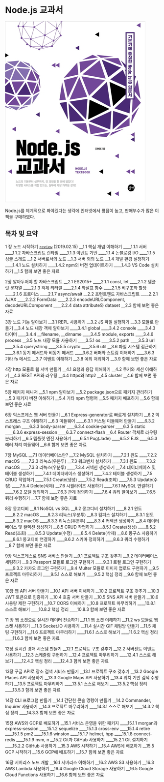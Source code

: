 # Node.js 교과서

![책 표지](images/node-js-textbook-kor-cover.jpg)

Node.js를 체계적으로 봐야겠다는 생각에 인터넷에서 평점이 높고, 판매부수가 많은 이 책을 구매하였다.

## 목차 및 요약

1 장 노드 시작하기 [`review`](ch01-intro.md) (2019.02.15)
__1.1 핵심 개념 이해하기
____1.1.1 서버
____1.1.2 자바스크립트 런타임 
____1.1.3 이벤트 기반 
____1.1.4 논블로킹 I/O 
____1.1.5 싱글 스레드 
__1.2 서버로서의 노드 
__1.3 서버 외의 노드 
__1.4 개발 환경 설정하기 
____1.4.1 노드 설치하기 
____1.4.2 npm의 버전 업데이트하기 
____1.4.3 VS Code 설치하기 
__1.5 함께 보면 좋은 자료 

2장 알아두어야 할 자바스크립트 
__2.1 ES2015+ 
____2.1.1 const, let 
____2.1.2 템플릿 문자열 
____2.1.3 객체 리터럴 
____2.1.4 화살표 함수 
____2.1.5 비구조화 할당 
____2.1.6 프로미스 
____2.1.7 async/await 
__2.2 프런트엔드 자바스크립트 
____2.2.1 AJAX 
____2.2.2 FormData 
____2.2.3 encodeURLComponent, decodeURLComponent 
____2.2.4 data attribute와 dataset 
__2.3 함께 보면 좋은 자료 

3장 노드 기능 알아보기 
__3.1 REPL 사용하기 
__3.2 JS 파일 실행하기 
__3.3 모듈로 만들기 
__3.4 노드 내장 객체 알아보기 
____3.4.1 global 
____3.4.2 console 
____3.4.3 타이머 
____3.4.4 __filename, __dirname 
____3.4.5 module, exports 
____3.4.6 process 
__3.5 노드 내장 모듈 사용하기 
____3.5.1 os 
____3.5.2 path 
____3.5.3 url 
____3.5.4 querystring 
____3.5.5 crypto 
____3.5.6 util 
__3.6 파일 시스템 접근하기 
____3.6.1 동기 메서드와 비동기 메서드 
____3.6.2 버퍼와 스트림 이해하기 
____3.6.3 기타 fs 메서드 
__3.7 이벤트 이해하기 
__3.8 예외 처리하기 
__3.9 함께 보면 좋은 자료 

4장 http 모듈로 웹 서버 만들기 
__4.1 요청과 응답 이해하기 
__4.2 쿠키와 세션 이해하기 
__4.3 REST API와 라우팅 
__4.4 https와 http2 
__4.5 cluster 
__4.6 함께 보면 좋은 자료 

5장 패키지 매니저 
__5.1 npm 알아보기 
__5.2 package.json으로 패키지 관리하기 
__5.3 패키지 버전 이해하기 
__5.4 기타 npm 명령어 
__5.5 패키지 배포하기 
__5.6 함께 보면 좋은 자료 

6장 익스프레스 웹 서버 만들기 
__6.1 Express-generator로 빠르게 설치하기 
__6.2 익스프레스 구조 이해하기 
__6.3 미들웨어 
____6.3.1 커스텀 미들웨어 만들기 
____6.3.2 morgan 
____6.3.3 body-parser 
____6.3.4 cookie-parser 
____6.3.5 static 
____6.3.6 express-session 
____6.3.7 connect-flash 
__6.4 Router 객체로 라우팅 분리하기 
__6.5 템플릿 엔진 사용하기 
____6.5.1 Pug(Jade) 
____6.5.2 EJS 
____6.5.3 에러 처리 미들웨어 
__6.6 함께 보면 좋은 자료 

7장 MySQL 
__7.1 데이터베이스란? 
__7.2 MySQL 설치하기 
____7.2.1 윈도 
____7.2.2 macOS 
____7.2.3 리눅스(우분투) 
__7.3 워크벤치 설치하기 
____7.3.1 윈도 
____7.3.2 macOS 
____7.3.3 리눅스(우분투) 
____7.3.4 커넥션 생성하기 
__7.4 데이터베이스 및 테이블 생성하기 
____7.4.1 데이터베이스 생성하기 
____7.4.2 테이블 생성하기 
__7.5 CRUD 작업하기 
____7.5.1 Create(생성) 
____7.5.2 Read(조회) 
____7.5.3 Update(수정) 
____7.5.4 Delete(삭제) 
__7.6 시퀄라이즈 사용하기 
____7.6.1 MySQL 연결하기 
____7.6.2 모델 정의하기 
____7.6.3 관계 정의하기 
____7.6.4 쿼리 알아보기 
____7.6.5 쿼리 수행하기 
__7.7 함께 보면 좋은 자료 

8장 몽고디비 
__8.1 NoSQL vs SQL 
__8.2 몽고디비 설치하기 
____8.2.1 윈도 
____8.2.2 macOS 
____8.2.3 리눅스(우분투) 
__8.3 컴퍼스 설치하기 
____8.3.1 윈도 
____8.3.2 macOS 
____8.3.3 리눅스(우분투) 
____8.3.4 커넥션 생성하기 
__8.4 데이터베이스 및 컬렉션 생성하기 
__8.5 CRUD 작업하기 
____8.5.1 Create(생성) 
____8.5.2 Read(조회) 
____8.5.3 Update(수정) 
____8.5.4 Delete(삭제) 
__8.6 몽구스 사용하기 
____8.6.1 몽고디비 연결하기 
____8.6.2 스키마 정의하기 
____8.6.3 쿼리 수행하기 
__8.7 함께 보면 좋은 자료 

9장 익스프레스로 SNS 서비스 만들기 
__9.1 프로젝트 구조 갖추기 
__9.2 데이터베이스 세팅하기 
__9.3 Passport 모듈로 로그인 구현하기 
____9.3.1 로컬 로그인 구현하기 
____9.3.2 카카오 로그인 구현하기 
__9.4 Multer 모듈로 이미지 업로드 구현하기 
__9.5 프로젝트 마무리하기 
____9.5.1 스스로 해보기 
____9.5.2 핵심 정리 
__9.6 함께 보면 좋은 자료 

10장 웹 API 서버 만들기 
__10.1 API 서버 이해하기 
__10.2 프로젝트 구조 갖추기 
__10.3 JWT 토큰으로 인증하기 
__10.4 호출 서버 만들기 
__10.5 SNS API 서버 만들기 
__10.6 사용량 제한 구현하기 
__10.7 CORS 이해하기 
__10.8 프로젝트 마무리하기 
____10.8.1 스스로 해보기 
____10.8.2 핵심 정리 
____10.8.3 함께 보면 좋은 자료 

11 장 웹 소켓으로 실시간 데이터 전송하기 
__11.1 웹 소켓 이해하기 
__11.2 ws 모듈로 웹 소켓 사용하기 
__11.3 Socket.IO 사용하기 
__11.4 실시간 GIF 채팅방 만들기 
__11.5 채팅 구현하기 
__11.6 프로젝트 마무리하기 
____11.6.1 스스로 해보기 
____11.6.2 핵심 정리 
____11.6.3 함께 보면 좋은 자료 

12장 실시간 경매 시스템 만들기 
__12.1 프로젝트 구조 갖추기 
__12.2 서버센트 이벤트 사용하기 
__12.3 스케줄링 구현하기 
__12.4 프로젝트 마무리하기 
____12.4.1 스스로 해보기 
____12.4.2 핵심 정리 
____12.4.3 함께 보면 좋은 자료 

13장 구글 API로 장소 검색 서비스 만들기 
__13.1 프로젝트 구조 갖추기 
__13.2 Google Places API 사용하기 
__13.3 Google Maps API 사용하기 
__13.4 위치 기반 검색 수행하기 
__13.5 프로젝트 마무리하기 
____13.5.1 스스로 해보기 
____13.5.2 핵심 정리 
____13.5.3 함께 보면 좋은 자료 

14장 CLI 프로그램 만들기 
__14.1 간단한 콘솔 명령어 만들기 
__14.2 Commander, Inquirer 사용하기 
__14.3 프로젝트 마무리하기 
____14.3.1 스스로 해보기 
____14.3.2 핵심 정리 
____14.3.3 함께 보면 좋은 자료 

15장 AWS와 GCP로 배포하기 
__15.1 서비스 운영을 위한 패키지 
____15.1.1 morgan과 express-session 
____15.1.2 sequelize 
____15.1.3 cross-env 
____15.1.4 retire 
____15.1.5 pm2 
____15.1.6 winston 
____15.1.7 helmet, hpp 
____15.1.8 connect-redis 
____15.1.9 nvm, n 
__15.2 Git과 GitHub 사용하기 
____15.2.1 Git 설치하기 
____15.2.2 GitHub 사용하기 
__15.3 AWS 시작하기 
__15.4 AWS에 배포하기 
__15.5 GCP 시작하기 
__15.6 GCP에 배포하기 
__15.7 함께 보면 좋은 자료 

16장 서버리스 노드 개발 
__16.1 서버리스 이해하기 
__16.2 AWS S3 사용하기 
__16.3 AWS Lambda 사용하기 
__16.4 Google Cloud Storage 사용하기 
__16.5 Google Cloud Functions 사용하기 
__16.6 함께 보면 좋은 자료 
